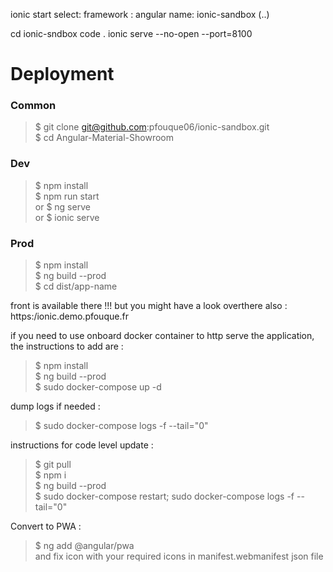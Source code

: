 ionic start
select:
framework : angular
name: ionic-sandbox
(..)

cd ionic-sndbox
code .
ionic serve --no-open --port=8100


# Deployment

### Common
> $ git clone git@github.com:pfouque06/ionic-sandbox.git  
> $ cd Angular-Material-Showroom  

### Dev
> $ npm install  
> $ npm run start  
or 
> $ ng serve  
or 
> $ ionic serve    

### Prod
> $ npm install  
> $ ng build --prod  
> $ cd dist/app-name  

front is available there !!!
but you might have a look overthere also : https:/ionic.demo.pfouque.fr

if you need to use onboard docker container to http serve the application, the instructions to add are :
> $ npm install  
> $ ng build --prod  
> $ sudo docker-compose up -d  

dump logs if needed :
> $ sudo docker-compose logs -f  --tail="0"

instructions for code level update :
> $ git pull  
> $ npm i  
> $ ng build --prod   
> $ sudo docker-compose restart; sudo docker-compose logs -f --tail="0"  

Convert to PWA :
> $ ng add @angular/pwa  
and fix icon with your required icons in manifest.webmanifest json file  